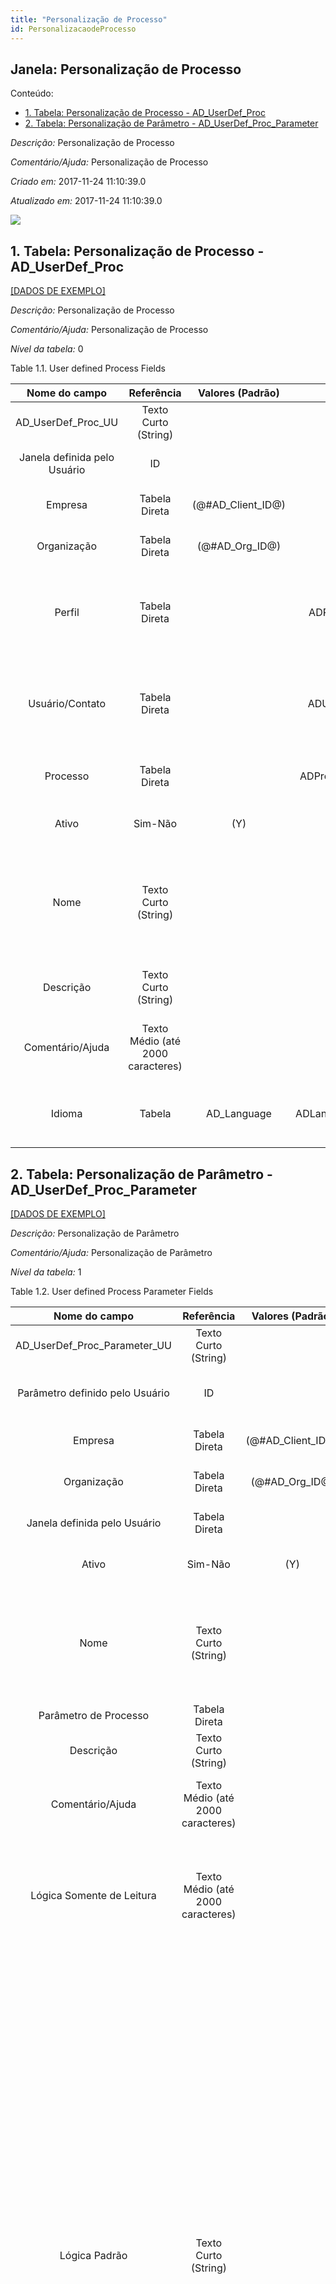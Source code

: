 ```yaml
---
title: "Personalização de Processo"
id: PersonalizacaodeProcesso
---
```

<div id="d174696e1" class="section chapter">

<div class="titlepage">

<div>

<div>

## Janela: Personalização de Processo

</div>

</div>

</div>

<div class="toc">

<div class="toc-title">

Conteúdo:

</div>

  - <span class="section">[1. Tabela: Personalização de Processo -
    AD\_UserDef\_Proc](#d174696e23)</span>
  - <span class="section">[2. Tabela: Personalização de Parâmetro -
    AD\_UserDef\_Proc\_Parameter](#d174696e240)</span>

</div>

<span class="emphasis">*Descrição:* </span> Personalização de Processo

<span class="emphasis">*Comentário/Ajuda:* </span>Personalização de
Processo

<span class="emphasis"> *Criado em:* </span>2017-11-24 11:10:39.0

<span class="emphasis">*Atualizado em:* </span>2017-11-24 11:10:39.0

![](/img/manual/PersonalizacaodeProcesso.png)

<div id="d174696e23" class="section section">

<div class="titlepage">

<div>

<div>

## 1. Tabela: Personalização de Processo - AD\_UserDef\_Proc

</div>

</div>

</div>

[\[DADOS DE EXEMPLO\]](data/AD_UserDef_Proc_data)

<span class="emphasis">*Descrição:*</span> Personalização de Processo

<span class="emphasis">*Comentário/Ajuda:* </span> Personalização de
Processo

<span class="emphasis">*Nível da tabela:* </span>0

</div>

<div id="d174696e40" class="table">

<div class="table-title">

Table 1.1. User defined Process
Fields

</div>

<div class="table-contents">

|        Nome do campo         |            Referência             |   Valores (Padrão)   |     Chave restritiva      |                Regra de validação                |                           Descrição                           |                                                               Comentário/Ajuda                                                               |
| :--------------------------: | :-------------------------------: | :------------------: | :-----------------------: | :----------------------------------------------: | :-----------------------------------------------------------: | :------------------------------------------------------------------------------------------------------------------------------------------: |
|    AD\_UserDef\_Proc\_UU     |       Texto Curto (String)        |                      |                           |                                                  |                                                               |                                                                                                                                              |
| Janela definida pelo Usuário |                ID                 |                      |                           |                                                  |              Primary Key : User defined Process               |                                                      Primary Key : User defined Process                                                      |
|           Empresa            |           Tabela Direta           | (@\#AD\_Client\_ID@) |                           |        AD\_Client.AD\_Client\_ID \< \> 0         |              (semelhante ao primeiro relatório)               |                                                             (ver o mesmo acima)                                                              |
|         Organização          |           Tabela Direta           |  (@\#AD\_Org\_ID@)   |                           | (AD\_Org.IsSummary='N' OR AD\_Org.AD\_Org\_ID=0) |              (semelhante ao primeiro relatório)               |                                                             (ver o mesmo acima)                                                              |
|            Perfil            |           Tabela Direta           |                      |   ADRole\_ADUserDefProc   |                                                  |                      Responsibility Role                      |                          The Role determines security and access a user who has this Role will have in the System.                           |
|       Usuário/Contato        |           Tabela Direta           |                      |   ADUser\_ADUserDefProc   |                                                  | User within the system - Internal or Business Partner Contact |                The User identifies a unique user in the system. This could be an internal user or a business partner contact                 |
|           Processo           |           Tabela Direta           |                      | ADProcess\_ADUserDefProc  |                                                  |                       Process or Report                       |                                    The Process field identifies a unique Process or Report in the system.                                    |
|            Ativo             |              Sim-Não              |         (Y)          |                           |                                                  |              (semelhante ao primeiro relatório)               |                                                             (ver o mesmo acima)                                                              |
|             Nome             |       Texto Curto (String)        |                      |                           |                                                  |             Alphanumeric identifier of the entity             | The name of an entity (record) is used as an default search option in addition to the search key. The name is up to 60 characters in length. |
|          Descrição           |       Texto Curto (String)        |                      |                           |                                                  |           Optional short description of the record            |                                                 A description is limited to 255 characters.                                                  |
|       Comentário/Ajuda       | Texto Médio (até 2000 caracteres) |                      |                           |                                                  |                        Comment or Hint                        |                                 The Help field contains a hint, comment or help about the use of this item.                                  |
|            Idioma            |              Tabela               |     AD\_Language     | ADLanguage\_ADUserDefProc |                                                  |                   Language for this entity                    |                                    The Language identifies the language to use for display and formatting                                    |

</div>

</div>

  

<div id="d174696e240" class="section section">

<div class="titlepage">

<div>

<div>

## 2. Tabela: Personalização de Parâmetro - AD\_UserDef\_Proc\_Parameter

</div>

</div>

</div>

[\[DADOS DE EXEMPLO\]](data/AD_UserDef_Proc_Parameter_data)

<span class="emphasis">*Descrição:*</span> Personalização de Parâmetro

<span class="emphasis">*Comentário/Ajuda:* </span> Personalização de
Parâmetro

<span class="emphasis">*Nível da tabela:* </span>1

</div>

<div id="d174696e257" class="table">

<div class="table-title">

Table 1.2. User defined Process Parameter
Fields

</div>

<div class="table-contents">

|          Nome do campo           |            Referência             |   Valores (Padrão)   |        Chave restritiva         |                                                                                     Regra de validação                                                                                      |                                      Descrição                                      |                                                                                                                                                                                                                                                                                                                                                                                                    Comentário/Ajuda                                                                                                                                                                                                                                                                                                                                                                                                    |
| :------------------------------: | :-------------------------------: | :------------------: | :-----------------------------: | :-----------------------------------------------------------------------------------------------------------------------------------------------------------------------------------------: | :---------------------------------------------------------------------------------: | :--------------------------------------------------------------------------------------------------------------------------------------------------------------------------------------------------------------------------------------------------------------------------------------------------------------------------------------------------------------------------------------------------------------------------------------------------------------------------------------------------------------------------------------------------------------------------------------------------------------------------------------------------------------------------------------------------------------------------------------------------------------------------------------------------------------------: |
| AD\_UserDef\_Proc\_Parameter\_UU |       Texto Curto (String)        |                      |                                 |                                                                                                                                                                                             |                                                                                     |                                                                                                                                                                                                                                                                                                                                                                                                                                                                                                                                                                                                                                                                                                                                                                                                                        |
| Parâmetro definido pelo Usuário  |                ID                 |                      |                                 |                                                                                                                                                                                             |                    Primary Key : User defined Process Parameter                     |                                                                                                                                                                                                                                                                                                                                                                                      Primary Key : User defined Process Parameter                                                                                                                                                                                                                                                                                                                                                                                      |
|             Empresa              |           Tabela Direta           | (@\#AD\_Client\_ID@) |                                 |                                                                              AD\_Client.AD\_Client\_ID \< \> 0                                                                              |                         (semelhante ao primeiro relatório)                          |                                                                                                                                                                                                                                                                                                                                                                                                  (ver o mesmo acima)                                                                                                                                                                                                                                                                                                                                                                                                   |
|           Organização            |           Tabela Direta           |  (@\#AD\_Org\_ID@)   |                                 |                                                                      (AD\_Org.IsSummary='N' OR AD\_Org.AD\_Org\_ID=0)                                                                       |                         (semelhante ao primeiro relatório)                          |                                                                                                                                                                                                                                                                                                                                                                                                  (ver o mesmo acima)                                                                                                                                                                                                                                                                                                                                                                                                   |
|   Janela definida pelo Usuário   |           Tabela Direta           |                      | ADUserDefProc\_ADUserDefProcPar |                                                                                                                                                                                             |                         Primary Key : User defined Process                          |                                                                                                                                                                                                                                                                                                                                                                                           Primary Key : User defined Process                                                                                                                                                                                                                                                                                                                                                                                           |
|              Ativo               |              Sim-Não              |         (Y)          |                                 |                                                                                                                                                                                             |                         (semelhante ao primeiro relatório)                          |                                                                                                                                                                                                                                                                                                                                                                                                  (ver o mesmo acima)                                                                                                                                                                                                                                                                                                                                                                                                   |
|               Nome               |       Texto Curto (String)        |                      |                                 |                                                                                                                                                                                             |                        Alphanumeric identifier of the entity                        |                                                                                                                                                                                                                                                                                                                                      The name of an entity (record) is used as an default search option in addition to the search key. The name is up to 60 characters in length.                                                                                                                                                                                                                                                                                                                                      |
|      Parâmetro de Processo       |           Tabela Direta           |                      | ADProcessPara\_ADUserDefProcPar | AD\_Process\_Para.AD\_Process\_ID=@AD\_Process\_ID@ <span class="emphasis">*ReadOnly Logic*</span>: @AD\_Window\_ID@\> 0 | @AD\_Form\_ID@\> 0 | @AD\_Task\_ID@\> 0 | @AD\_Workflow\_ID@\> 0 |                                                                                     |                                                                                                                                                                                                                                                                                                                                                                                                                                                                                                                                                                                                                                                                                                                                                                                                                        |
|            Descrição             |       Texto Curto (String)        |                      |                                 |                                                                                                                                                                                             |                      Optional short description of the record                       |                                                                                                                                                                                                                                                                                                                                                                                      A description is limited to 255 characters.                                                                                                                                                                                                                                                                                                                                                                                       |
|         Comentário/Ajuda         | Texto Médio (até 2000 caracteres) |                      |                                 |                                                                                                                                                                                             |                                   Comment or Hint                                   |                                                                                                                                                                                                                                                                                                                                                                      The Help field contains a hint, comment or help about the use of this item.                                                                                                                                                                                                                                                                                                                                                                       |
|    Lógica Somente de Leitura     | Texto Médio (até 2000 caracteres) |                      |                                 |                                                                                                                                                                                             |  Logic to determine if field is read only (applies only when field is read-write)   |                                                                                                                                       format := { expression} \[ { logic} { expression} \] expression := @ { context} @ { operand} { value} or @ { context} @ { operand} { value} logic := { |} | { %26} context := any global or window context value := strings or numbers logic operators := AND or OR with the previous result from left to right operand := eq { =} , gt { %26gt; } , le { %26lt; } , not { \~^\!} Examples: @AD\_Table\_ID@=14 | @Language@\!GERGER @PriceLimit@\> 10 | @PriceList@\> @PriceActual@ @Name@\> J Strings may be in single quotes (optional)                                                                                                                                        |
|          Lógica Padrão           |       Texto Curto (String)        |                      |                                 |                                                                                                                                                                                             |                       Default value hierarchy, separated by ;                       | The defaults are evaluated in the order of definition, the first not null value becomes the default value of the column. The values are separated by comma or semicolon. a) Literals:. 'Text' or 123 b) Variables - in format @Variable@ - Login e.g. \#Date, \#AD\_Org\_ID, \#AD\_Client\_ID - Accounting Schema: e.g. $C\_AcctSchema\_ID, $C\_Calendar\_ID - Global defaults: e.g. DateFormat - Window values (all Picks, CheckBoxes, RadioButtons, and DateDoc/DateAcct) c) SQL code with the tag: @SQL=SELECT something AS DefaultValue FROM ... The SQL statement can contain variables. There can be no other value other than the SQL statement. The default is only evaluated, if no user preference is defined. Default definitions are ignored for record columns as Key, Parent, Client as well as Buttons. |
|      Lógica de Obrigatório       | Texto Médio (até 2000 caracteres) |                      |                                 |                                                                                                                                                                                             |                                                                                     |                                                                                                                                                                                                                                                                                                                                                                                                                                                                                                                                                                                                                                                                                                                                                                                                                        |
|      Lógica de Visualização      | Texto Médio (até 2000 caracteres) |                      |                                 |                                                                                                                                                                                             | If the Field is displayed, the result determines if the field is actually displayed |                                                                                                                                       format := { expression} \[ { logic} { expression} \] expression := @ { context} @ { operand} { value} or @ { context} @ { operand} { value} logic := { |} | { %26} context := any global or window context value := strings or numbers logic operators := AND or OR with the previous result from left to right operand := eq { =} , gt { %26gt; } , le { %26lt; } , not { \~^\!} Examples: @AD\_Table\_ID@=14 | @Language@\!GERGER @PriceLimit@\> 10 | @PriceList@\> @PriceActual@ @Name@\> J Strings may be in single quotes (optional)                                                                                                                                        |
|             Mostrado             |              Sim-Não              |         (Y)          |                                 |                                                                                                                                                                                             |                       Determines, if this field is displayed                        |                                                                                                                                                                                                                                                                                                                                                       If the field is displayed, the field Display Logic will determine at runtime, if it is actually displayed                                                                                                                                                                                                                                                                                                                                                        |

</div>

</div>

  

</div>
